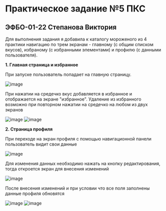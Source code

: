 # Практическое задание №5 ПКС
## ЭФБО-01-22 Степанова Виктория

Для выполнения задания я добавила к  каталогу мороженого из 4 практики навигацию по трем экранам - главному (с общим списком вкусов), избраному (с избранными элементами) и профилю (с данными пользователя).

**1. Главная страница и избранное**

При запуске пользователь попадает на главную страницу. 

![image](https://github.com/user-attachments/assets/6968750a-4921-4d9d-98d9-11e758ce7b4c)

При нажатии на средечко вкус добавляется в избранное и отображается на экране "избранное". Удаление из избранного возможно при повторном нажатии на средечко на любом из двух экранов 

![image](https://github.com/user-attachments/assets/8f8bb133-6a8d-46d3-bc74-7b21f110534d)
![image](https://github.com/user-attachments/assets/7e75cef8-6978-462d-89f0-290610a624e3)

**2. Страница профиля**

При переходе на экран профиля с помощью навигационной панели пользователь видит свои данные

![image](https://github.com/user-attachments/assets/543e02c9-2dd6-4c24-9530-3387f618ea79)

Для изменения данных необходимо нажать на кнопку редактирования, тогда откроется экран для внесения изменений

![image](https://github.com/user-attachments/assets/52914914-3b29-45c6-a17d-103d6d97837b)

После внесения изменений и при условии что все поля заполнены данные профиля обновятся

![image](https://github.com/user-attachments/assets/f432bde9-2ff8-4cc7-8bf6-7af59a2a707b)
![image](https://github.com/user-attachments/assets/905ffe5a-fe8a-42fd-bd94-4c1ac9ca248a)
